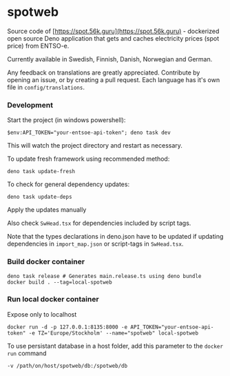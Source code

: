 # spotweb

Source code of [https://spot.56k.guru](https://spot.56k.guru) - dockerized open source Deno application that gets and caches electricity prices (spot
price) from ENTSO-e.

Currently available in Swedish, Finnish, Danish, Norwegian and German.

Any feedback on translations are greatly appreciated. Contribute by opening an issue, or by creating a pull request. Each language has it's own file
in `config/translations`.

### Development

Start the project (in windows powershell):

```
$env:API_TOKEN="your-entsoe-api-token"; deno task dev
```

This will watch the project directory and restart as necessary.

To update fresh framework using recommended method:

```
deno task update-fresh
```

To check for general dependency updates:

```
deno task update-deps
```

Apply the updates manually

Also check `SwHead.tsx` for dependencies included by script tags.

Note that the types declarations in deno.json have to be updated if updating dependencies in `import_map.json` or script-tags in `SwHead.tsx`.

### Build docker container

```
deno task release # Generates main.release.ts using deno bundle
docker build . --tag=local-spotweb
```

### Run local docker container

Expose only to localhost

```
docker run -d -p 127.0.0.1:8135:8000 -e API_TOKEN="your-entsoe-api-token" -e TZ='Europe/Stockholm' --name="spotweb" local-spotweb
```

To use persistant database in a host folder, add this parameter to the `docker run` command

```
-v /path/on/host/spotweb/db:/spotweb/db
```
